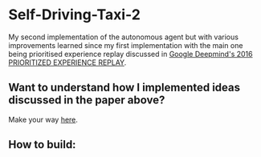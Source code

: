 # Self-Driving-Taxi-2
My second implementation of the autonomous agent but with various improvements learned since my first implementation with the main one being prioritised experience replay discussed in [Google Deepmind's 2016 PRIORITIZED EXPERIENCE REPLAY](https://arxiv.org/pdf/1511.05952v3.pdf).

## Want to understand how I implemented ideas discussed in the paper above?
Make your way [here](./DOCUMENTATION.md).

## How to build: